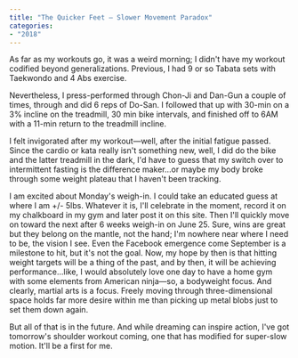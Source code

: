 ```yaml
---
title: "The Quicker Feet – Slower Movement Paradox"
categories:
- "2018"
---
```


As far as my workouts go, it was a weird morning; I didn't have my workout codified beyond generalizations. Previous, I had 9 or so Tabata sets with Taekwondo and 4 Abs exercise.

Nevertheless, I press-performed through Chon-Ji and Dan-Gun a couple of times, through and did 6 reps of Do-San. I followed that up with 30-min on a 3% incline on the treadmill, 30 min bike intervals, and finished off to 6AM with a 11-min return to the treadmill incline.

I felt invigorated after my workout—well, after the initial fatigue passed. Since the cardio or kata really isn't something new, well, I did do the bike and the latter treadmill in the dark, I'd have to guess that my switch over to intermittent fasting is the difference maker...or maybe my body broke through some weight plateau that I haven't been tracking.

I am excited about Monday's weigh-in. I could take an educated guess at where I am +/- 5lbs. Whatever it is, I'll celebrate in the moment, record it on my chalkboard in my gym and later post it on this site. Then I'll quickly move on toward the next after 6 weeks weigh-in on June 25. Sure, wins are great but they belong on the mantle, not the hand; I'm nowhere near where I need to be, the vision I see. Even the Facebook emergence come September is a milestone to hit, but it's not the goal. Now, my hope by then is that hitting weight targets will be a thing of the past, and by then, it will be achieving performance...like, I would absolutely love one day to have a home gym with some elements from American ninja—so, a bodyweight focus. And clearly, martial arts is a focus. Freely moving through three-dimensional space holds far more desire within me than picking up metal blobs just to set them down again.

But all of that is in the future. And while dreaming can inspire action, I've got tomorrow's shoulder workout coming, one that has modified for super-slow motion. It'll be a first for me.